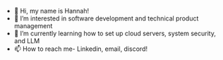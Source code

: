 - 👋 Hi, my name is Hannah!
- 👀 I’m interested in software development and technical product management
- 🌱 I’m currently learning how to set up cloud servers, system security, and LLM
- 📫 How to reach me- Linkedin, email, discord!

<!---
hannahtrng/hannahtrng is a ✨ special ✨ repository because its `README.md` (this file) appears on your GitHub profile.
You can click the Preview link to take a look at your changes.
--->

